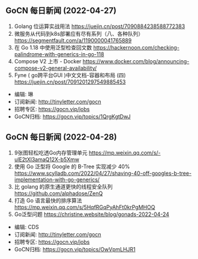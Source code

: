 ## GoCN 每日新闻 (2022-04-27)

1. Golang 位运算实战用法 https://juejin.cn/post/7090884238588772383
2. 微服务从代码到k8s部署应有尽有系列（八、各种队列） https://segmentfault.com/a/1190000041765889
3. 在 Go 1.18 中使用泛型检查回文数 https://hackernoon.com/checking-palindrome-with-generics-in-go-118
4. Compose V2 上市 - Docker https://www.docker.com/blog/announcing-compose-v2-general-availability/
5. Fyne ( go跨平台GUI )中文文档-容器和布局 (四) https://juejin.cn/post/7091201297549885453

- 编辑: 琳 
- 订阅新闻: http://tinyletter.com/gocn
- 招聘专区: https://gocn.vip/jobs
- GoCN归档: https://gocn.vip/topics/1QrgKgtDwJ

## GoCN 每日新闻 (2022-04-28)

1. 9张图轻松吃透Go内存管理单元 https://mp.weixin.qq.com/s/-ulE2tXl3amaQ12X-b5Xmw 
2. 使用 Go 泛型将 Google 的 B-Tree 实现减少 40% https://www.scylladb.com/2022/04/27/shaving-40-off-googles-b-tree-implementation-with-go-generics/ 
3. 比 golang 的原生通道更快的线程安全队列 https://github.com/alphadose/ZenQ 
4. 打造 Go 语言最快的排序算法  https://mp.weixin.qq.com/s/5HqfRGqPyAhFt0krPgMHOQ
5. Go泛型问题 https://christine.website/blog/gonads-2022-04-24 

- 编辑: CDS
- 订阅新闻: http://tinyletter.com/gocn
- 招聘专区: https://gocn.vip/jobs
- GoCN归档: https://gocn.vip/topics/OwVpmLHJR1
